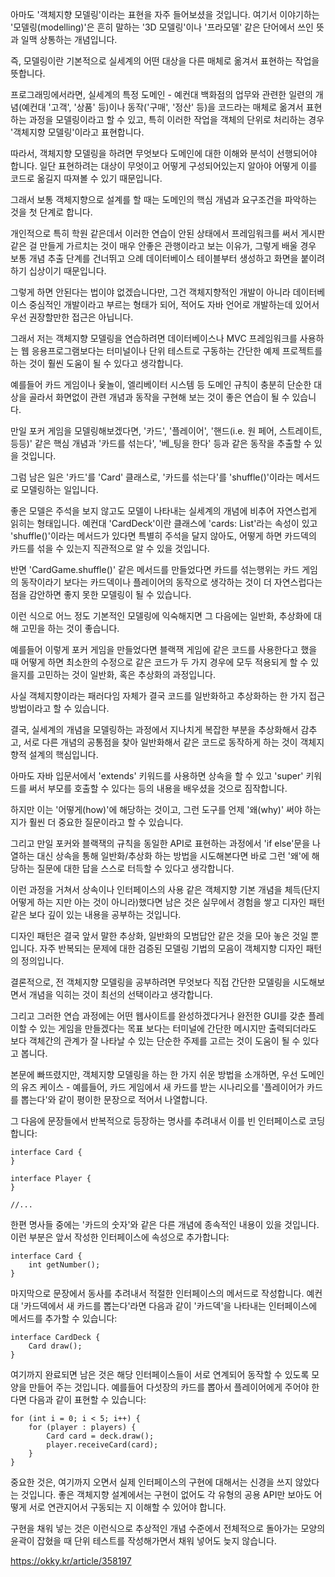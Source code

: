 아마도 '객체지향 모델링'이라는 표현을 자주 들어보셨을 것입니다. 여기서 이야기하는 '모델링(modelling)'은 흔히 말하는 '3D 모델링'이나 '프라모델' 같은 단어에서 쓰인 뜻과 일맥 상통하는 개념입니다.

즉, 모델링이란 기본적으로 실세계의 어떤 대상을 다른 매체로 옮겨서 표현하는 작업을 뜻합니다.

프로그래밍에서라면, 실세계의 특정 도메인 - 예컨대 백화점의 업무와 관련한 일련의 개념(예컨대 '고객', '상품' 등)이나 동작('구매', '정산' 등)을 코드라는 매체로 옮겨서 표현하는 과정을 모델링이라고 할 수 있고, 특히 이러한 작업을 객체의 단위로 처리하는 경우 '객체지향 모델링'이라고 표현합니다.

따라서, 객체지향 모델링을 하려면 무엇보다 도메인에 대한 이해와 분석이 선행되어야 합니다. 일단 표현하려는 대상이 무엇이고 어떻게 구성되어있는지 알아야 어떻게 이를 코드로 옮길지 따져볼 수 있기 때문입니다.

그래서 보통 객체지향으로 설계를 할 때는 도메인의 핵심 개념과 요구조건을 파악하는 것을 첫 단계로 합니다.

개인적으로 특히 학원 같은데서 이러한 연습이 안된 상태에서 프레임워크를 써서 게시판 같은 걸 만들게 가르치는 것이 매우 안좋은 관행이라고 보는 이유가, 그렇게 배울 경우 보통 개념 추출 단계를 건너뛰고 으례 데이터베이스 테이블부터 생성하고 화면을 붙이려 하기 십상이기 때문입니다.

그렇게 하면 안된다는 법이야 없겠습니다만, 그건 객체지향적인 개발이 아니라 데이터베이스 중심적인 개발이라고 부르는 형태가 되어, 적어도 자바 언어로 개발하는데 있어서 우선 권장할만한 접근은 아닙니다.

그래서 저는 객체지향 모델링을 연습하려면 데이터베이스나 MVC 프레임워크를 사용하는 웹 응용프로그램보다는 터미널이나 단위 테스트로 구동하는 간단한 예제 프로젝트를 하는 것이 훨씬 도움이 될 수 있다고 생각합니다.

예를들어 카드 게임이나 윷놀이, 엘리베이터 시스템 등 도메인 규칙이 충분히 단순한 대상을 골라서 화면없이 관련 개념과 동작을 구현해 보는 것이 좋은 연습이 될 수 있습니다.

만일 포커 게임을 모델링해보겠다면, '카드', '플레이어', '핸드(i.e. 원 페어, 스트레이트, 등등)' 같은 핵심 개념과 '카드를 섞는다', '베_팅을 한다' 등과 같은 동작을 추출할 수 있을 것입니다.

그럼 남은 일은 '카드'를 'Card' 클래스로, '카드를 섞는다'를 'shuffle()'이라는 메서드로 모델링하는 일입니다.

좋은 모델은 주석을 보지 않고도 모델이 나타내는 실세계의 개념에 비추어 자연스럽게 읽히는 형태입니다. 예컨대 'CardDeck'이란 클래스에 'cards: List<Card>'라는 속성이 있고 'shuffle()'이라는 메서드가 있다면 특별히 주석을 달지 않아도, 어떻게 하면 카드덱의 카드를 섞을 수 있는지 직관적으로 알 수 있을 것입니다.

반면 'CardGame.shuffle()' 같은 메서드를 만들었다면 카드를 섞는행위는 카드 게임의 동작이라기 보다는 카드덱이나 플레이어의 동작으로 생각하는 것이 더 자연스럽다는 점을 감안하면 좋지 못한 모델링이 될 수 있습니다.

이런 식으로 어느 정도 기본적인 모델링에 익숙해지면 그 다음에는 일반화, 추상화에 대해 고민을 하는 것이 좋습니다.

예를들어 이렇게 포커 게임을 만들었다면 블랙잭 게임에 같은 코드를 사용한다고 했을 때 어떻게 하면 최소한의 수정으로 같은 코드가 두 가지 경우에 모두 적용되게 할 수 있을지를 고민하는 것이 일반화, 혹은 추상화의 과정입니다.

사실 객체지향이라는 패러다임 자체가 결국 코드를 일반화하고 추상화하는 한 가지 접근 방법이라고 할 수 있습니다.

결국, 실세계의 개념을 모델링하는 과정에서 지나치게 복잡한 부분을 추상화해서 감추고, 서로 다른 개념의 공통점을 찾아 일반화해서 같은 코드로 동작하게 하는 것이 객체지향적 설계의 핵심입니다.

아마도 자바 입문서에서 'extends' 키워드를 사용하면 상속을 할 수 있고 'super' 키워드를 써서 부모를 호출할 수 있다는 등의 내용을 배우셨을 것으로 짐작합니다.

하지만 이는 '어떻게(how)'에 해당하는 것이고, 그런 도구를 언제 '왜(why)' 써야 하는 지가 훨씬 더 중요한 질문이라고 할 수 있습니다.

그리고 만일 포커와 블랙잭의 규칙을 동일한 API로 표현하는 과정에서 'if else'문을 나열하는 대신 상속을 통해 일반화/추상화 하는 방법을 시도해본다면 바로 그런 '왜'에 해당하는 질문에 대한 답을 스스로 터득할 수 있다고 생각합니다.

이런 과정을 거쳐서 상속이나 인터페이스의 사용 같은 객체지향 기본 개념을 체득(단지 어떻게 하는 지만 아는 것이 아니라)했다면 남은 것은 실무에서 경험을 쌓고 디자인 패턴 같은 보다 깊이 있는 내용을 공부하는 것입니다.

디자인 패턴은 결국 앞서 말한 추상화, 일반화의 모범답안 같은 것을 모아 놓은 것일 뿐입니다. 자주 반복되는 문제에 대한 검증된 모델링 기법의 모음이 객체지향 디자인 패턴의 정의입니다.

결론적으로, 전 객체지향 모델링을 공부하려면 무엇보다 직접 간단한 모델링을 시도해보면서 개념을 익히는 것이 최선의 선택이라고 생각합니다.

그리고 그러한 연습 과정에는 어떤 웹사이트를 완성하겠다거나 완전한 GUI를 갖춘 플레이할 수 있는 게임을 만들겠다는 목표 보다는 터미널에 간단한 메시지만 출력되더라도 보다 객체간의 관계가 잘 나타날 수 있는 단순한 주제를 고르는 것이 도움이 될 수 있다고 봅니다.


본문에 빠뜨렸지만, 객체지향 모델링을 하는 한 가지 쉬운 방법을 소개하면, 우선 도메인의 유즈 케이스 - 예를들어, 카드 게임에서 새 카드를 받는 시나리오를 '플레이어가 카드를 뽑는다'와 같이 평이한 문장으로 적어서 나열합니다.

그 다음에 문장들에서 반복적으로 등장하는 명사를 추려내서 이를 빈 인터페이스로 코딩합니다:
```
interface Card {
}

interface Player {
}

//...
```

한편 명사들 중에는 '카드의 숫자'와 같은 다른 개념에 종속적인 내용이 있을 것입니다. 이런 부분은 앞서 작성한 인터페이스에 속성으로 추가합니다:
```
interface Card {
    int getNumber();
}
```
마지막으로 문장에서 동사를 추려내서 적절한 인터페이스의 메서드로 작성합니다. 예컨대 '카드덱에서 새 카드를 뽑는다'라면 다음과 같이 '카드덱'을 나타내는 인터페이스에 메서드를 추가할 수 있습니다:
```
interface CardDeck {
    Card draw();
}
```
여기까지 완료되면 남은 것은 해당 인터페이스들이 서로 연계되어 동작할 수 있도록 모양을 만들어 주는 것입니다. 예를들어 다섯장의 카드를 뽑아서 플레이어에게 주어야 한다면 다음과 같이 표현할 수 있습니다:
```
for (int i = 0; i < 5; i++) {
    for (player : players) {
        Card card = deck.draw();
        player.receiveCard(card);
    }
}
```
중요한 것은, 여기까지 오면서 실제 인터페이스의 구현에 대해서는 신경을 쓰지 않았다는 것입니다. 좋은 객체지향 설계에서는 구현이 없어도 각 유형의 공용 API만 보아도 어떻게 서로 연관지어서 구동되는 지 이해할 수 있어야 합니다.

구현을 채워 넣는 것은 이런식으로 추상적인 개념 수준에서 전체적으로 돌아가는 모양의 윤곽이 잡혔을 때 단위 테스트를 작성해가면서 채워 넣어도 늦지 않습니다.


https://okky.kr/article/358197
